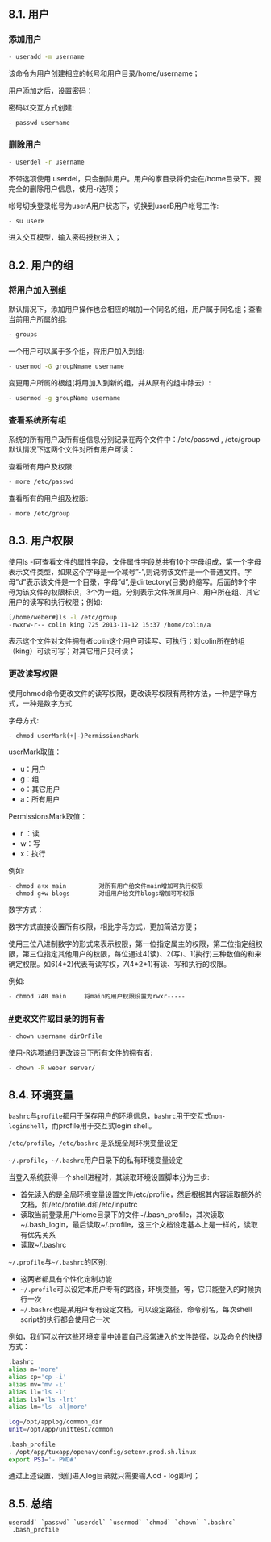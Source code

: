 ## 8.1. 用户

### 添加用户

```sh
- useradd -m username
```

该命令为用户创建相应的帐号和用户目录/home/username；

用户添加之后，设置密码：

密码以交互方式创建:

```sh
- passwd username
```

### 删除用户

```sh
- userdel -r username
```

不带选项使用 userdel，只会删除用户。用户的家目录将仍会在/home目录下。要完全的删除用户信息，使用-r选项；

帐号切换登录帐号为userA用户状态下，切换到userB用户帐号工作:

```sh
- su userB
```

进入交互模型，输入密码授权进入；

## 8.2. 用户的组

### 将用户加入到组

默认情况下，添加用户操作也会相应的增加一个同名的组，用户属于同名组；查看当前用户所属的组:

```sh
- groups
```

一个用户可以属于多个组，将用户加入到组:

```sh
- usermod -G groupNmame username
```

变更用户所属的根组(将用加入到新的组，并从原有的组中除去）:

```sh
- usermod -g groupName username
```

### 查看系统所有组

系统的所有用户及所有组信息分别记录在两个文件中：/etc/passwd , /etc/group默认情况下这两个文件对所有用户可读：

查看所有用户及权限:

```sh
- more /etc/passwd
```

查看所有的用户组及权限:

```sh
- more /etc/group
```

## 8.3. 用户权限

使用ls -l可查看文件的属性字段，文件属性字段总共有10个字母组成，第一个字母表示文件类型，如果这个字母是一个减号”-”,则说明该文件是一个普通文件。字母”d”表示该文件是一个目录，字母”d”,是dirtectory(目录)的缩写。后面的9个字母为该文件的权限标识，3个为一组，分别表示文件所属用户、用户所在组、其它用户的读写和执行权限；例如:

```sh
[/home/weber#]ls -l /etc/group
-rwxrw-r-- colin king 725 2013-11-12 15:37 /home/colin/a
```

表示这个文件对文件拥有者colin这个用户可读写、可执行；对colin所在的组（king）可读可写；对其它用户只可读；

### 更改读写权限

使用chmod命令更改文件的读写权限，更改读写权限有两种方法，一种是字母方式，一种是数字方式

字母方式:

```text
- chmod userMark(+|-)PermissionsMark
```

userMark取值：

- u：用户
- g：组
- o：其它用户
- a：所有用户

PermissionsMark取值：

- r ：读
- w：写
- x：执行

例如:

```sh
- chmod a+x main         对所有用户给文件main增加可执行权限
- chmod g+w blogs        对组用户给文件blogs增加可写权限
```

数字方式：

数字方式直接设置所有权限，相比字母方式，更加简洁方便；

使用三位八进制数字的形式来表示权限，第一位指定属主的权限，第二位指定组权限，第三位指定其他用户的权限，每位通过4(读)、2(写)、1(执行)三种数值的和来确定权限。如6(4+2)代表有读写权，7(4+2+1)有读、写和执行的权限。

例如:

```sh
- chmod 740 main     将main的用户权限设置为rwxr-----
```

### [#](https://vip.golangroadmap.com/class/linux/1.8.html#更改文件或目录的拥有者)更改文件或目录的拥有者

```sh
- chown username dirOrFile
```

使用-R选项递归更改该目下所有文件的拥有者:

```sh
- chown -R weber server/
```

## 8.4. 环境变量

`bashrc`与`profile`都用于保存用户的环境信息，`bashrc`用于交互式`non-loginshell`，而profile用于交互式login shell。

`/etc/profile`，`/etc/bashrc` 是系统全局环境变量设定

`~/.profile`，`~/.bashrc`用户目录下的私有环境变量设定

当登入系统获得一个shell进程时，其读取环境设置脚本分为三步:

- 首先读入的是全局环境变量设置文件/etc/profile，然后根据其内容读取额外的文档，如/etc/profile.d和/etc/inputrc
- 读取当前登录用户Home目录下的文件~/.bash_profile，其次读取~/.bash_login，最后读取~/.profile，这三个文档设定基本上是一样的，读取有优先关系
- 读取~/.bashrc

`~/.profile`与`~/.bashrc`的区别:

- 这两者都具有个性化定制功能
- `~/.profile`可以设定本用户专有的路径，环境变量，等，它只能登入的时候执行一次
- `~/.bashrc`也是某用户专有设定文档，可以设定路径，命令别名，每次shell script的执行都会使用它一次

例如，我们可以在这些环境变量中设置自己经常进入的文件路径，以及命令的快捷方式：

```sh
.bashrc
alias m='more'
alias cp='cp -i'
alias mv='mv -i'
alias ll='ls -l'
alias lsl='ls -lrt'
alias lm='ls -al|more'
 
log=/opt/applog/common_dir
unit=/opt/app/unittest/common
 
.bash_profile
. /opt/app/tuxapp/openav/config/setenv.prod.sh.linux
export PS1='- PWD#'
```

通过上述设置，我们进入log目录就只需要输入cd - log即可；

## 8.5. 总结

```
useradd` `passwd` `userdel` `usermod` `chmod` `chown` `.bashrc` `.bash_profile
```